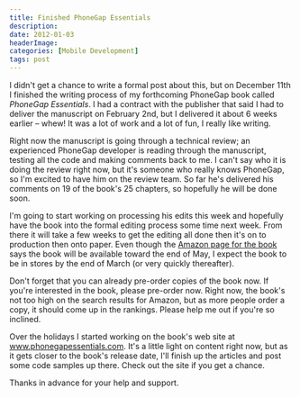 ```yaml
---
title: Finished PhoneGap Essentials
description: 
date: 2012-01-03
headerImage: 
categories: [Mobile Development]
tags: post
---
```


I didn't get a chance to write a formal post about this, but on December 11th I finished the writing process of my forthcoming PhoneGap book called *PhoneGap Essentials*. I had a contract with the publisher that said I had to deliver the manuscript on February 2nd, but I delivered it about 6 weeks earlier – whew! It was a lot of work and a lot of fun, I really like writing.

Right now the manuscript is going through a technical review; an experienced PhoneGap developer is reading through the manuscript, testing all the code and making comments back to me. I can't say who it is doing the review right now, but it's someone who really knows PhoneGap, so I'm excited to have him on the review team. So far he's delivered his comments on 19 of the book's 25 chapters, so hopefully he will be done soon.

I'm going to start working on processing his edits this week and hopefully have the book into the formal editing process some time next week. From there it will take a few weeks to get the editing all done then it's on to production then onto paper. Even though the [Amazon page for the book](https://www.amazon.com/gp/product/0321814290) says the book will be available toward the end of May, I expect the book to be in stores by the end of March (or very quickly thereafter).

Don't forget that you can already pre-order copies of the book now. If you're interested in the book, please pre-order now. Right now, the book's not too high on the search results for Amazon, but as more people order a copy, it should come up in the rankings. Please help me out if you're so inclined.

Over the holidays I started working on the book's web site at www.phonegapessentials.com. It's a little light on content right now, but as it gets closer to the book's release date, I'll finish up the articles and post some code samples up there. Check out the site if you get a chance.

Thanks in advance for your help and support.
